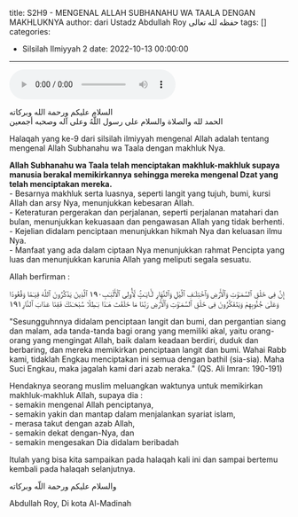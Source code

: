title: S2H9 - MENGENAL ALLAH SUBHANAHU WA TAALA DENGAN MAKHLUKNYA
author: dari Ustadz Abdullah Roy حفظه لله تعالى
tags: []
categories:
  - Silsilah Ilmiyyah 2
date: 2022-10-13 00:00:00
---
<audio controls="" src="https://docs.google.com/uc?export=open&id=11JXo4-M1QQ7hExmyIbXJVw2WNKRxid2v"></audio>

<div class="dalil">
  السلام عليكم ورحمة الله وبركاته
  <br>
  الحمد لله والصلاة والسلام على رسول اللَّهُ وعلى آله وصحبه أجمعين
</div>

Halaqah yang ke-9 dari silsilah ilmiyyah mengenal Allah adalah tentang mengenal Allah Subhanahu wa Taala dengan makhluk Nya.

<p>
  <b>Allah Subhanahu wa Taala telah menciptakan makhluk-makhluk supaya manusia berakal memikirkannya sehingga mereka mengenal Dzat yang telah menciptakan mereka.</b>
  <br>- Besarnya makhluk serta luasnya, seperti langit yang tujuh, bumi, kursi Allah dan arsy Nya, menunjukkan kebesaran Allah.
  <br>- Keteraturan pergerakan dan perjalanan, seperti perjalanan matahari dan bulan, menunjukkan kekuasaan dan pengawasan Allah yang tidak berhenti.
  <br>- Kejelian didalam penciptaan menunjukkan hikmah Nya dan keluasan ilmu Nya. 
  <br>- Manfaat yang ada dalam ciptaan Nya menunjukkan rahmat Pencipta yang luas dan menunjukkan karunia Allah yang meliputi segala sesuatu.
</p>

Allah berfirman : 
<div class="dalil">
  إِنَّ فِى خَلْقِ ٱلسَّمَـٰوَٰتِ وَٱلْأَرْضِ وَٱخْتِلَـٰفِ ٱلَّيْلِ وَٱلنَّهَارِ لَـَٔايَـٰتٍۢ لِّأُولِى ٱلْأَلْبَـٰبِ١٩٠ ٱلَّذِينَ يَذْكُرُونَ ٱللَّهَ قِيَـٰمًا وَقُعُودًا وَعَلَىٰ جُنُوبِهِمْ وَيَتَفَكَّرُونَ فِى خَلْقِ ٱلسَّمَـٰوَٰتِ وَٱلْأَرْضِ رَبَّنَا مَا خَلَقْتَ هَـٰذَا بَـٰطِلًا سُبْحَـٰنَكَ فَقِنَا عَذَابَ ٱلنَّارِ١٩١
  <p>
  "Sesungguhnnya didalam penciptaan langit dan bumi, dan pergantian siang dan malam, ada tanda-tanda bagi orang yang memiliki akal, yaitu orang-orang yang mengingat Allah, baik dalam keadaan berdiri, duduk dan berbaring, dan mereka memikirkan penciptaan langit dan bumi. Wahai Rabb kami, tidaklah Engkau menciptakan ini semua dengan bathil (sia-sia). Maha Suci Engkau, maka jagalah kami dari azab neraka." (QS. Ali Imran: 190-191)
  </p>
</div>

<p>
  Hendaknya seorang muslim meluangkan waktunya untuk memikirkan makhluk-makhluk Allah, supaya dia :
  <br>- semakin mengenal Allah penciptanya,
  <br>- semakin yakin dan mantap dalam menjalankan syariat islam,
  <br>- merasa takut dengan azab Allah,
  <br>- semakin dekat dengan-Nya, dan
  <br>- semakin mengesakan Dia didalam beribadah
</p>

Itulah yang bisa kita sampaikan pada halaqah kali ini dan sampai bertemu kembali pada halaqah selanjutnya.

<div class="dalil">
والسلام عليكم ورحمة اللّه وبركاته
</div>

<p class="signature">
Abdullah Roy, 
Di kota Al-Madinah
</p>
